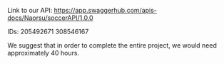 Link to our API:
https://app.swaggerhub.com/apis-docs/Naorsu/soccerAPI/1.0.0

IDs:
205492671
308546167

We suggest that in order to complete the entire project, we would need approximately  40 hours.

